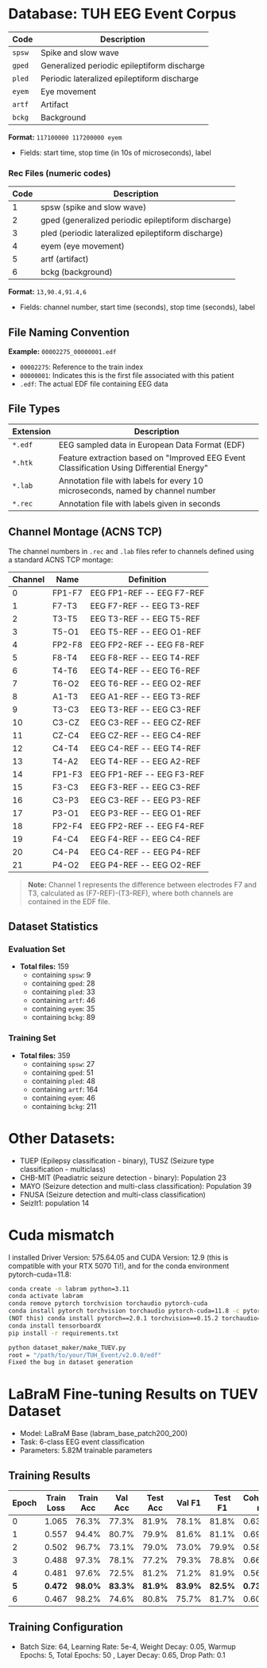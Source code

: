 # Database: TUH EEG Event Corpus

| Code | Description |
|------|-------------|
| `spsw` | Spike and slow wave |
| `gped` | Generalized periodic epileptiform discharge |
| `pled` | Periodic lateralized epileptiform discharge |
| `eyem` | Eye movement |
| `artf` | Artifact |
| `bckg` | Background |

**Format:** `117100000 117200000 eyem`
- Fields: start time, stop time (in 10s of microseconds), label

### Rec Files (numeric codes)

| Code | Description |
|------|-------------|
| 1 | spsw (spike and slow wave) |
| 2 | gped (generalized periodic epileptiform discharge) |
| 3 | pled (periodic lateralized epileptiform discharge) |
| 4 | eyem (eye movement) |
| 5 | artf (artifact) |
| 6 | bckg (background) |

**Format:** `13,90.4,91.4,6`
- Fields: channel number, start time (seconds), stop time (seconds), label

## File Naming Convention

**Example:** `00002275_00000001.edf`
- `00002275`: Reference to the train index
- `00000001`: Indicates this is the first file associated with this patient
- `.edf`: The actual EDF file containing EEG data

## File Types

| Extension | Description |
|-----------|-------------|
| `*.edf` | EEG sampled data in European Data Format (EDF) |
| `*.htk` | Feature extraction based on "Improved EEG Event Classification Using Differential Energy" |
| `*.lab` | Annotation file with labels for every 10 microseconds, named by channel number |
| `*.rec` | Annotation file with labels given in seconds |

## Channel Montage (ACNS TCP)

The channel numbers in `.rec` and `.lab` files refer to channels defined using a standard ACNS TCP montage:

| Channel | Name | Definition |
|---------|------|------------|
| 0 | FP1-F7 | EEG FP1-REF -- EEG F7-REF |
| 1 | F7-T3 | EEG F7-REF -- EEG T3-REF |
| 2 | T3-T5 | EEG T3-REF -- EEG T5-REF |
| 3 | T5-O1 | EEG T5-REF -- EEG O1-REF |
| 4 | FP2-F8 | EEG FP2-REF -- EEG F8-REF |
| 5 | F8-T4 | EEG F8-REF -- EEG T4-REF |
| 6 | T4-T6 | EEG T4-REF -- EEG T6-REF |
| 7 | T6-O2 | EEG T6-REF -- EEG O2-REF |
| 8 | A1-T3 | EEG A1-REF -- EEG T3-REF |
| 9 | T3-C3 | EEG T3-REF -- EEG C3-REF |
| 10 | C3-CZ | EEG C3-REF -- EEG CZ-REF |
| 11 | CZ-C4 | EEG CZ-REF -- EEG C4-REF |
| 12 | C4-T4 | EEG C4-REF -- EEG T4-REF |
| 13 | T4-A2 | EEG T4-REF -- EEG A2-REF |
| 14 | FP1-F3 | EEG FP1-REF -- EEG F3-REF |
| 15 | F3-C3 | EEG F3-REF -- EEG C3-REF |
| 16 | C3-P3 | EEG C3-REF -- EEG P3-REF |
| 17 | P3-O1 | EEG P3-REF -- EEG O1-REF |
| 18 | FP2-F4 | EEG FP2-REF -- EEG F4-REF |
| 19 | F4-C4 | EEG F4-REF -- EEG C4-REF |
| 20 | C4-P4 | EEG C4-REF -- EEG P4-REF |
| 21 | P4-O2 | EEG P4-REF -- EEG O2-REF |

> **Note:** Channel 1 represents the difference between electrodes F7 and T3, calculated as (F7-REF)-(T3-REF), where both channels are contained in the EDF file.

## Dataset Statistics

### Evaluation Set
- **Total files:** 159
  - containing `spsw`: 9
  - containing `gped`: 28
  - containing `pled`: 33
  - containing `artf`: 46
  - containing `eyem`: 35
  - containing `bckg`: 89

### Training Set
- **Total files:** 359
  - containing `spsw`: 27
  - containing `gped`: 51
  - containing `pled`: 48
  - containing `artf`: 164
  - containing `eyem`: 46
  - containing `bckg`: 211
 
# Other Datasets:
- TUEP (Epilepsy classification - binary), TUSZ (Seizure type classification - multiclass)
- CHB-MIT (Peadiatric seizure detection - binary): Population 23 
- MAYO (Seizure detection and multi-class classification): Population 39
- FNUSA (Seizure detection and multi-class classification)
- SeizIt1: population 14

# Cuda mismatch
I installed Driver Version: 575.64.05 and CUDA Version: 12.9 (this is compatible with your RTX 5070 Ti!), and for the conda environment pytorch-cuda=11.8:
```bash
conda create -n labram python=3.11
conda activate labram
conda remove pytorch torchvision torchaudio pytorch-cuda
conda install pytorch torchvision torchaudio pytorch-cuda=11.8 -c pytorch -c nvidia
(NOT this) conda install pytorch==2.0.1 torchvision==0.15.2 torchaudio==2.0.2 pytorch-cuda=11.8 -c pytorch -c nvidia
conda install tensorboardX
pip install -r requirements.txt

python dataset_maker/make_TUEV.py
root = "/path/to/your/TUH_Event/v2.0.0/edf"
Fixed the bug in dataset generation
```

# LaBraM Fine-tuning Results on TUEV Dataset
- Model: LaBraM Base (labram_base_patch200_200)
- Task: 6-class EEG event classification
- Parameters: 5.82M trainable parameters

## Training Results

| Epoch | Train Loss | Train Acc | Val Acc | Test Acc | Val F1 | Test F1 | Cohen's κ |
|-------|------------|-----------|---------|----------|--------|---------|-----------|
| 0     | 1.065      | 76.3%     | 77.3%   | 81.9%    | 78.1%  | 81.8%   | 0.632     |
| 1     | 0.557      | 94.4%     | 80.7%   | 79.9%    | 81.6%  | 81.1%   | 0.693     |
| 2     | 0.502      | 96.7%     | 73.1%   | 79.0%    | 73.0%  | 79.9%   | 0.580     |
| 3     | 0.488      | 97.3%     | 78.1%   | 77.2%    | 79.3%  | 78.8%   | 0.660     |
| 4     | 0.481      | 97.6%     | 72.5%   | 81.2%    | 71.2%  | 81.9%   | 0.567     |
| **5** | **0.472**  | **98.0%** | **83.3%** | **81.9%** | **83.9%** | **82.5%** | **0.734** |
| 6     | 0.467      | 98.2%     | 74.6%   | 80.8%    | 75.7%  | 81.7%   | 0.605     |

## Training Configuration
- Batch Size: 64, Learning Rate: 5e-4, Weight Decay: 0.05, Warmup Epochs: 5, Total Epochs: 50 , Layer Decay: 0.65, Drop Path: 0.1
